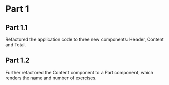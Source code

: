 # Part 1

## Part 1.1

Refactored the application code to three new components: Header, Content and Total.

## Part 1.2

Further refactored the Content component to a Part component, which renders the name and number of exercises.